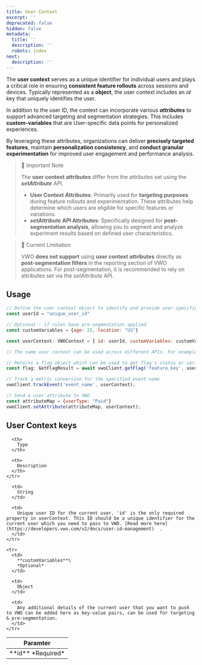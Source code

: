 ```yaml
---
title: User Context
excerpt: ''
deprecated: false
hidden: false
metadata:
  title: ''
  description: ''
  robots: index
next:
  description: ''
---
```

The **user context** serves as a unique identifier for individual users and plays a critical role in ensuring **consistent feature rollouts** across sessions and devices. Typically represented as a **object**, the user context includes an *id* key that uniquely identifies the user.

In addition to the user ID, the context can incorporate various ***attributes*** to support advanced targeting and segmentation strategies. This includes **custom-variables** that are User-specific data points for personalized experiences.

By leveraging these attributes, organizations can deliver **precisely targeted features**, maintain **personalization consistency**, and **conduct granular experimentation** for improved user engagement and performance analysis.

> 📘 Important Note
>
> The **user context attributes** differ from the attributes set using the ***setAttribute*** API.
>
> * **User Context Attributes**: Primarily used for **targeting purposes** during feature rollouts and experimentation. These attributes help determine which users are eligible for specific features or variations.
> * ***setAttribute* API Attributes**: Specifically designed for **post-segmentation analysis**, allowing you to segment and analyze experiment results based on defined user characteristics.

> 🚧 Current Limitation
>
> VWO **does not support** using **user context attributes** directly as **post-segmentation filters** in the reporting section of VWO applications. For post-segmentation, it is recommended to rely on attributes set via the *setAttribute* API.

## Usage

```javascript
// Define the user context object to identify and provide user-specific details
const userId = "unique_user_id"

// Optional - if rules have pre-segmentation applied
const customVariables = {age: 25, location: "US"}

const userContext: VWOContext = { id: userId, customVariables: customVariables};

// The same user context can be used across different APIs. For example -

// Returns a flag object which can be used to get flag's status or variable(s)
const flag: GetFlagResult = await vwoClient.getFlag('feature_key', userContext);

// Track a metric conversion for the specified event-name
vwoClient.trackEvent('event_name', userContext);

// Send a user attribute to VWO
const attributeMap = {userType: "Paid"}
vwoClient.setAttribute(attributeMap, userContext);
```

## User Context keys

<Table align={["left","left","left"]}>
  <thead>
    <tr>
      <th>
        Paramter
      </th>

      <th>
        Type
      </th>

      <th>
        Description
      </th>
    </tr>
  </thead>

  <tbody>
    <tr>
      <td>
        **id**
        *Required*
      </td>

      <td>
        String
      </td>

      <td>
        Unique user ID for the current user. 'id' is the only required property in userContext. This ID should be a unique identifier for the current user which you need to pass to VWO. [Read more here](https://developers.vwo.com/v2/docs/user-id-management)  .
      </td>
    </tr>

    <tr>
      <td>
        **customVariables**\
        *Optional*
      </td>

      <td>
        Object
      </td>

      <td>
        Any additional details of the current user that you want to push to VWO can be added here as key-value pairs, can be used for targeting & pre-segmentation.
      </td>
    </tr>
  </tbody>
</Table>
